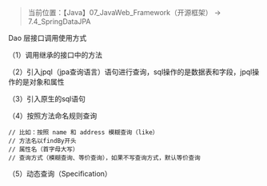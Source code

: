 > 当前位置：【Java】07_JavaWeb_Framework（开源框架） -> 7.4_SpringDataJPA





Dao 层接口调用使用方式

（1）调用继承的接口中的方法

（2）引入jpql（jpa查询语言）语句进行查询，sql操作的是数据表和字段，jpql操作的是对象和属性

（3）引入原生的sql语句

（4）按照方法命名规则查询

```
// 比如：按照 name 和 address 模糊查询（like）
// 方法名以findBy开头
// 属性名（首字母大写）
// 查询方式（模糊查询、等价查询），如果不写查询方式，默认等价查询
```

（5）动态查询（Specification）

